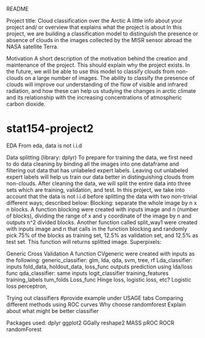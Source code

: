 README

Project title: Cloud classification over the Arctic
A little info about your project and/ or overview that explains what the project is about
In this project, we are building a classification model to distinguish the presence or absence of clouds in the images collected by the MISR sensor abroad the NASA satellite Terra. 

Motivation
A short description of the motivation behind the creation and maintenance of the project. This should explain why the project exists.
In the future, we will be able to use this model to classify clouds from non-clouds on a large number of images. The ability to classify the presence of clouds will improve our understanding of the flow of visible and infrared radiation, and how these can help us studying the changes in arctic climate and its relationship with the increasing concentrations of atmospheric carbon dioxide.
# stat154-project2

EDA
From eda, data is not i.i.d

Data splitting (library: dplyr)
To prepare for training the data, we first need to do data cleaning by binding all the images into one dataframe and filtering out data that has unlabeled expert labels. Leaving out unlabeled expert labels will help us train our data better in distinguishing clouds from non-clouds.
After cleaning the data, we will split the entire data into three sets which are training, validation, and test. In this project, we take into account that the data is not i.i.d before splitting the data with two non-trivial different ways; described below:
Blocking: separate the whole image by n x n blocks. A function blocking were created with inputs image and n (number of blocks), dividing the range of x and y coordinate of the image by n and outputs n^2 divided blocks. Another function called split_way1 were created with inputs image and n that calls in the function blocking and randomly pick 75% of the blocks as training set, 12.5% as validation set, and 12.5% as test set. This function will returns splitted image.
Superpixels:

Generic Cross Validation
A function CVgeneric were created with inputs as the following:
generic_classifier: glm, lda, qda, svm, tree, rf
Lda_classifier: inputs fold_data, holdout_data, loss_func outputs prediction using lda/loss func
qda_classifier: same inputs
logit_classifier
training_features
training_labels
tum_folds
Loss_func
Hinge loss, logistic loss, etc? 
Logistic loss perceptron, 

Trying out classifiers #provide example under USAGE tabs
Comparing different methods using ROC curves
Why choose randomforest
Explain about what might be better classifier

Packages used:
dplyr
ggplot2
GGally
reshape2
MASS
pROC
ROCR
randomForest
